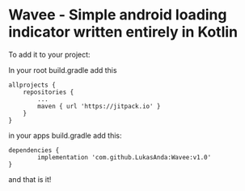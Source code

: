 # Wavee - Simple android loading indicator written entirely in Kotlin

To add it to your project:

In your root build.gradle add this

	allprojects {
		repositories {
			...
			maven { url 'https://jitpack.io' }
		}
	}
in your apps build.gradle add this:

	dependencies {
	        implementation 'com.github.LukasAnda:Wavee:v1.0'
	}

and that is it!